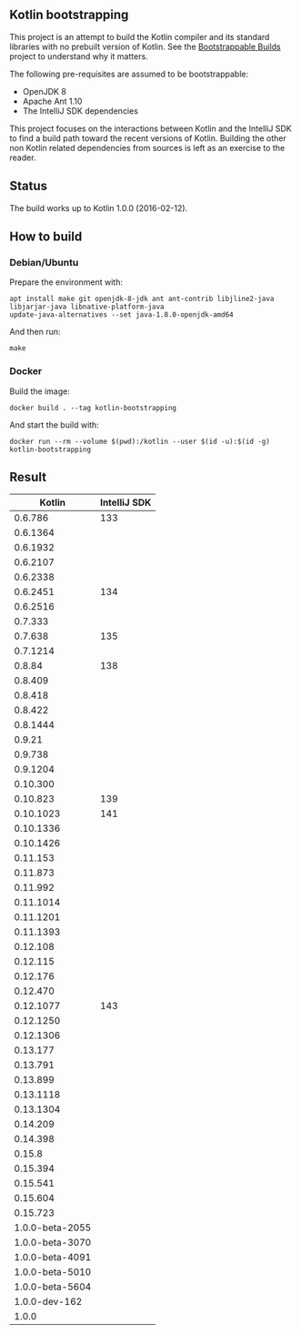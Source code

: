 Kotlin bootstrapping
--------------------

This project is an attempt to build the Kotlin compiler and its standard
libraries with no prebuilt version of Kotlin. See the
[Bootstrappable Builds](https://bootstrappable.org) project to understand
why it matters.

The following pre-requisites are assumed to be bootstrappable:
* OpenJDK 8
* Apache Ant 1.10
* The IntelliJ SDK dependencies

This project focuses on the interactions between Kotlin and the IntelliJ SDK
to find a build path toward the recent versions of Kotlin. Building the other
non Kotlin related dependencies from sources is left as an exercise to the
reader.


## Status

The build works up to Kotlin 1.0.0 (2016-02-12).


## How to build

### Debian/Ubuntu

Prepare the environment with:

    apt install make git openjdk-8-jdk ant ant-contrib libjline2-java libjarjar-java libnative-platform-java
    update-java-alternatives --set java-1.8.0-openjdk-amd64

And then run:

    make

### Docker

Build the image:

    docker build . --tag kotlin-bootstrapping

And start the build with:

    docker run --rm --volume $(pwd):/kotlin --user $(id -u):$(id -g) kotlin-bootstrapping


## Result

| Kotlin          | IntelliJ SDK |
|-----------------|--------------|
| 0.6.786         | 133          |
| 0.6.1364        |              |
| 0.6.1932        |              |
| 0.6.2107        |              |
| 0.6.2338        |              |
| 0.6.2451        | 134          |
| 0.6.2516        |              |
| 0.7.333         |              |
| 0.7.638         | 135          |
| 0.7.1214        |              |
| 0.8.84          | 138          |
| 0.8.409         |              |
| 0.8.418         |              |
| 0.8.422         |              |
| 0.8.1444        |              |
| 0.9.21          |              |
| 0.9.738         |              |
| 0.9.1204        |              |
| 0.10.300        |              |
| 0.10.823        | 139          |
| 0.10.1023       | 141          |
| 0.10.1336       |              |
| 0.10.1426       |              |
| 0.11.153        |              |
| 0.11.873        |              |
| 0.11.992        |              |
| 0.11.1014       |              |
| 0.11.1201       |              |
| 0.11.1393       |              |
| 0.12.108        |              |
| 0.12.115        |              |
| 0.12.176        |              |
| 0.12.470        |              |
| 0.12.1077       | 143          |
| 0.12.1250       |              |
| 0.12.1306       |              |
| 0.13.177        |              |
| 0.13.791        |              |
| 0.13.899        |              |
| 0.13.1118       |              |
| 0.13.1304       |              |
| 0.14.209        |              |
| 0.14.398        |              |
| 0.15.8          |              |
| 0.15.394        |              |
| 0.15.541        |              |
| 0.15.604        |              |
| 0.15.723        |              |
| 1.0.0-beta-2055 |              |
| 1.0.0-beta-3070 |              |
| 1.0.0-beta-4091 |              |
| 1.0.0-beta-5010 |              |
| 1.0.0-beta-5604 |              |
| 1.0.0-dev-162   |              |
| 1.0.0           |              |

